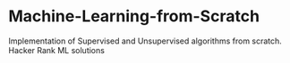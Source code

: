 # Machine-Learning-from-Scratch
Implementation of Supervised and Unsupervised algorithms from scratch.
Hacker Rank ML solutions
